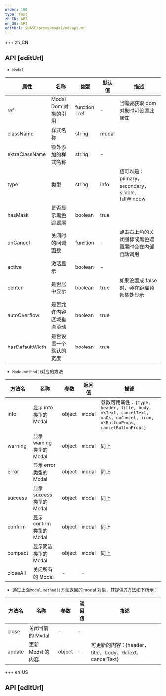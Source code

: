 ```yaml
---
order: 100
type: text
zh_CN: API
en_US: API
editUrl: $BASE/pages/modal/md/api.md
---
```


+++ zh_CN

## API [editUrl]

- <Code>Modal</Code>

| 属性            | 名称                     | 类型            | 默认值 | 描述                                               |
| --------------- | ------------------------ | --------------- | ------ | -------------------------------------------------- |
| ref             | Modal Dom 对象的引用     | function \| ref | -      | 当需要获取 dom 对象时可设置此属性                  |
| className       | 样式名称                 | string          | modal  |                                                    |
| extraClassName  | 额外添加的样式名称       | string          | -      |                                                    |
| type            | 类型                     | string          | info   | 值可以是：primary，secondary，simple, fullWindow   |
| hasMask         | 是否显示黑色遮罩层       | boolean         | true   |                                                    |
| onCancel        | 关闭时的回调函数         | function        | -      | 点击右上角的关闭图标或黑色遮罩层时会在内部自动调用 |
| active          | 激活显示                 | boolean         | -      |                                                    |
| center          | 是否居中显示             | boolean         | true   | 如果设置成 false 时，会在距离顶部某处显示          |
| autoOverflow    | 是否允许内容区域垂直滚动 | boolean         | true   |                                                    |
| hasDefaultWidth | 是否设置一个默认的宽度   | boolean         | true   |                                                    |

- <Code>Mode.method()</Code>对应的方法

| 方法名   | 名称                      | 参数   | 返回值 | 描述                                                                                                                               |
| -------- | ------------------------- | ------ | ------ | ---------------------------------------------------------------------------------------------------------------------------------- |
| info     | 显示 info 类型的 Modal    | object | modal  | 参数可用属性：<Code>{type, header, title, body, okText, cancelText, onOk, onCancel, icon, okButtonProps, cancelButtonProps}</Code> |
| warning  | 显示 warning 类型的 Modal | object | modal  | 同上                                                                                                                               |
| error    | 显示 error 类型的 Modal   | object | modal  | 同上                                                                                                                               |
| success  | 显示 success 类型的 Modal | object | modal  | 同上                                                                                                                               |
| confirm  | 显示 confirm 类型的 Modal | object | modal  | 同上                                                                                                                               |
| compact  | 显示简洁类型的 Modal      | object | modal  | 同上                                                                                                                               |
| closeAll | 关闭所有的 Modal          | -      | -      |                                                                                                                                    |

- 通过上面<Code>Modal.method()</Code>方法返回的 modal 对象，其提供的方法如下所示：

| 方法名 | 名称              | 参数   | 返回值 | 描述                                                    |
| ------ | ----------------- | ------ | ------ | ------------------------------------------------------- |
| close  | 关闭当前的 Modal  | -      | -      |                                                         |
| update | 更新 Modal 的内容 | object | -      | 可更新的内容：{header，title，body，okText，cancelText} |

+++ en_US

## API [editUrl]
